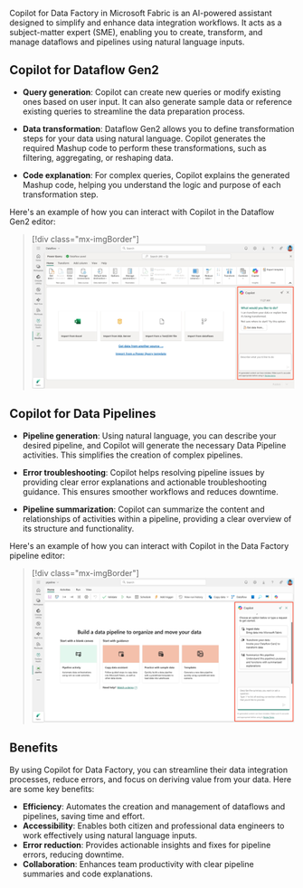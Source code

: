 Copilot for Data Factory in Microsoft Fabric is an AI-powered assistant designed to simplify and enhance data integration workflows. It acts as a subject-matter expert (SME), enabling you to create, transform, and manage dataflows and pipelines using natural language inputs.

## Copilot for Dataflow Gen2

- **Query generation**: Copilot can create new queries or modify existing ones based on user input. It can also generate sample data or reference existing queries to streamline the data preparation process.

- **Data transformation**: Dataflow Gen2 allows you to define transformation steps for your data using natural language. Copilot generates the required Mashup code to perform these transformations, such as filtering, aggregating, or reshaping data.

- **Code explanation**: For complex queries, Copilot explains the generated Mashup code, helping you understand the logic and purpose of each transformation step.

Here's an example of how you can interact with Copilot in the Dataflow Gen2 editor:

> [!div class="mx-imgBorder"]
> [![Screenshot of copilot in a Fabric Dataflow Gen2.](../media/copilot-dataflow-gen2.png)](../media/copilot-dataflow-gen2.png#lightbox)

## Copilot for Data Pipelines

- **Pipeline generation**: Using natural language, you can describe your desired pipeline, and Copilot will generate the necessary Data Pipeline activities. This simplifies the creation of complex pipelines.

- **Error troubleshooting**: Copilot helps resolving pipeline issues by providing clear error explanations and actionable troubleshooting guidance. This ensures smoother workflows and reduces downtime.

- **Pipeline summarization**: Copilot can summarize the content and relationships of activities within a pipeline, providing a clear overview of its structure and functionality.

Here's an example of how you can interact with Copilot in the Data Factory pipeline editor:

> [!div class="mx-imgBorder"]
> [![Screenshot of copilot in a Fabric Pipeline.](../media/copilot-data-pipeline.png)](../media/copilot-data-pipeline.png#lightbox)

## Benefits

By using Copilot for Data Factory, you can streamline their data integration processes, reduce errors, and focus on deriving value from your data. Here are some key benefits:

- **Efficiency**: Automates the creation and management of dataflows and pipelines, saving time and effort.  
- **Accessibility**: Enables both citizen and professional data engineers to work effectively using natural language inputs.  
- **Error reduction**: Provides actionable insights and fixes for pipeline errors, reducing downtime.  
- **Collaboration**: Enhances team productivity with clear pipeline summaries and code explanations.